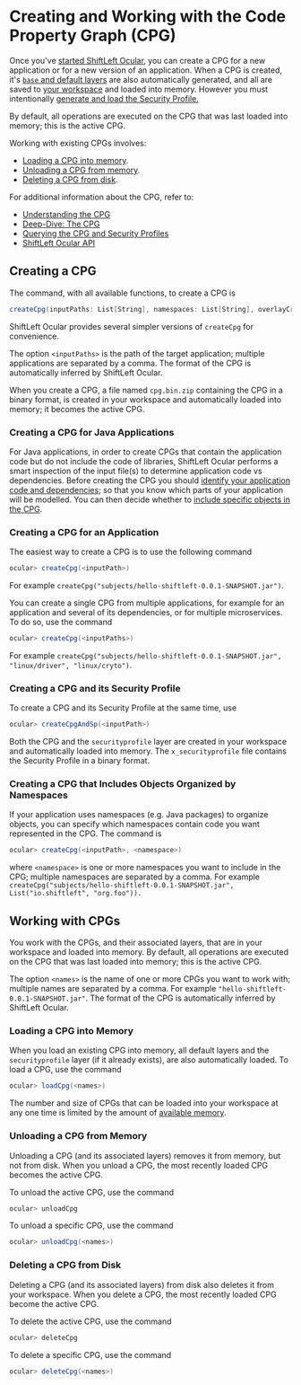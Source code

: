 # Creating and Working with the Code Property Graph (CPG)

Once you've [started ShiftLeft Ocular](starting.md), you can create a CPG for a new application or for a new version of an application. When a CPG is created, it's [`base` and default layers](../about/layers.md) are also automatically generated, and all are saved to [your workspace](manage-workspace.md) and loaded into memory. However you must intentionally [generate and load the Security Profile.](generate-sp.md) 

By default, all operations are executed on the CPG that was last loaded into memory; this is the active CPG.

Working with existing CPGs involves:

* [Loading a CPG into memory](#loading-a-cpg-into-memory).
* [Unloading a CPG from memory](#unloading-a-cpg-from-memory).
* [Deleting a CPG from disk](#deleting-a-cpg-from-disk).

For additional information about the CPG, refer to:

* [Understanding the CPG](../../introduction/understanding-cpg.md)
* [Deep-Dive: The CPG](../about/cpg-deep-dive.md)
* [Querying the CPG and Security Profiles](query-cpg.md)
* [ShiftLeft Ocular API](https://ocular.shiftleft.io/api/io/shiftleft/repl/Console.html)

## Creating a CPG

The command, with all available functions, to create a CPG is

```scala
createCpg(inputPaths: List[String], namespaces: List[String], overlayCreators: List[String])
```

ShiftLeft Ocular provides several simpler versions of `createCpg` for convenience. 

The option `<inputPaths>` is the path of the target application; multiple applications are separated by a comma. The format of the CPG is automatically inferred by ShiftLeft Ocular.

When you create a CPG, a file named `cpg.bin.zip` containing the CPG in a binary format, is created in your workspace and automatically loaded into memory; it becomes the active CPG.

### Creating a CPG for Java Applications

For Java applications, in order to create CPGs that contain the application code but do not include the code of libraries, ShiftLeft Ocular performs a smart inspection of the input file(s) to determine application code vs dependencies. Before creating the CPG you should [identify your application code and dependencies](../configure-extend/identify-code-dependencies.md); so that you know which parts of your application will be modelled. You can then decide whether to [include specific objects in the CPG](#creating-a-cpg-that-includes-objects-organized-by-namespaces).

### Creating a CPG for an Application

The easiest way to create a CPG is to use the following command

```scala
ocular> createCpg(<inputPath>)
```
For example `createCpg("subjects/hello-shiftleft-0.0.1-SNAPSHOT.jar")`. 

You can create a single CPG from multiple applications, for example for an application and several of its dependencies, or for multiple microservices. To do so, use the command

```scala
ocular> createCpg(<inputPaths>)
``` 
For example `createCpg("subjects/hello-shiftleft-0.0.1-SNAPSHOT.jar", "linux/driver", "linux/cryto")`.

### Creating a CPG and its Security Profile

To create a CPG and its Security Profile at the same time, use

```scala
ocular> createCpgAndSp(<inputPath>)
```
  
Both the CPG and the `securityprofile` layer are created in your workspace and automatically loaded into memory. The `x_securityprofile` file contains the Security Profile in a binary format.

### Creating a CPG that Includes Objects Organized by Namespaces

If your application uses namespaces (e.g. Java packages) to organize objects, you can specify which namespaces contain code you want represented in the CPG. The command is

```scala
ocular> createCpg(<inputPath>, <namespace>)
```
where `<namespace>` is one or more namespaces you want to include in the CPG; multiple namespaces are separated by a comma. For example `createCpg("subjects/hello-shiftleft-0.0.1-SNAPSHOT.jar", List("io.shiftleft", "org.foo")).`

## Working with CPGs

You work with the CPGs, and their associated layers, that are in your workspace and loaded into memory. By default, all operations are executed on the CPG that was last loaded into memory; this is the active CPG.

The option `<names>` is the name of one or more CPGs you want to work with; multiple names are separated by a comma. For example `"hello-shiftleft-0.0.1-SNAPSHOT.jar"`. The format of the CPG is automatically inferred by ShiftLeft Ocular.

### Loading a CPG into Memory

When you load an existing CPG into memory, all default layers and the `securityprofile` layer (if it already exists), are also automatically loaded. To load a CPG, use the command

```scala
ocular> loadCpg(<names>)
```
The number and size of CPGs that can be loaded into your workspace at any one time is limited by the amount of [available memory](../about/ocular-memory-size.md).

### Unloading a CPG from Memory

Unloading a CPG (and its associated layers) removes it from memory, but not from disk. When you unload a CPG, the most recently loaded CPG becomes the active CPG.

To unload the active CPG, use the command

```scala
ocular> unloadCpg
```

To unload a specific CPG, use the command

```scala
ocular> unloadCpg(<names>)
```
  
### Deleting a CPG from Disk

Deleting a CPG (and its associated layers) from disk also deletes it from your workspace. When you delete a CPG, the most recently loaded CPG become the active CPG.

To delete the active CPG, use the command

```scala
ocular> deleteCpg
```

To delete a specific CPG, use the command

```scala
ocular> deleteCpg(<names>)
```
